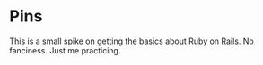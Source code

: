 # Pins 

This is a small spike on getting the basics about Ruby on Rails. 
No fanciness. Just me practicing.  